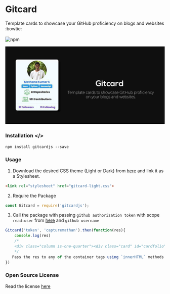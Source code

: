 # Gitcard
Template cards to showcase your GitHub proficiency on blogs and websites :bowtie:
</br></br>
![npm](https://img.shields.io/npm/dy/gitcardjs?color=brightgreen&style=for-the-badge)

![Gitcard](https://github.com/capturemathan/Gitcard/blob/master/assets/images/banner.jpg?raw=true)

### Installation </>
`npm install gitcardjs --save`

### Usage
1. Download the desired CSS theme (Light or Dark) from [here](https://github.com/capturemathan/Gitcard/tree/master/assets/themes) and link it as a Stylesheet.
``` html
<link rel="stylesheet" href="gitcard-light.css">
```
2. Require the Package
``` javascript
const Gitcard = require('gitcardjs');
```
3. Call the package with passing `github authorization token` with scope `read:user` from [here](https://docs.github.com/en/github/authenticating-to-github/creating-a-personal-access-token) and `github username`
``` javascript
Gitcard('token', 'capturemathan').then(function(res){
    console.log(res)
    /*
    <div class="column is-one-quarter"><div class="card" id="cardfolio"><div class="card-image" id="profilepic"><figure class="image container is-128x128"><img class="is-rounded" src="https://avatars2.githubusercontent.com/u/36666781?v=4"></figure></div><div class="has-text-centered" id="name"><a href="https://github.com/capturemathan" target="_blank">Mathana Kumar S</a></div><div class="has-text-centered" id="languages"><span class="is-info tag" id="item">Java</span><span class="is-info tag" id="item">Python</span><span class="is-info tag" id="item">JavaScript</span></div><div class="has-text-centered" id="repos"><img style="vertical-align:middle" src= "https://raw.githubusercontent.com/capturemathan/Gitcard/master/assets/images/cloud.png" height="40" width="40"><span id="repotext">22 Repositories</span></div><div class="has-text-centered" id="contributions"><img style="vertical-align:middle" src= "https://raw.githubusercontent.com/capturemathan/Gitcard/master/assets/images/graph.png" height="40" width="40"><span id="contribtext">557 Contributions</span></div><footer class="card-footer" id="follow"><div class="card-footer-item">27 Followers</div><div class="card-footer-item">15 Following</div></footer></div></div>
    */
   Pass the res to any of the container tags using `innerHTML` methods like `dangerouslySetInnerHTML` in REACT
})
```
### Open Source License
Read the license [here](https://github.com/capturemathan/Gitcard/blob/master/LICENSE)

